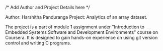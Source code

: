 /* Add Author and Project Details here */

Author: Harshitha Panduranga
Project: Analytics of an array dataset. 

The project is a part of module 1 assignment under "Introduction to Embedded Systems Software and Development Environments" course on Coursera. It is designed to gain hands-on experience on using git version control and writing C programs.
